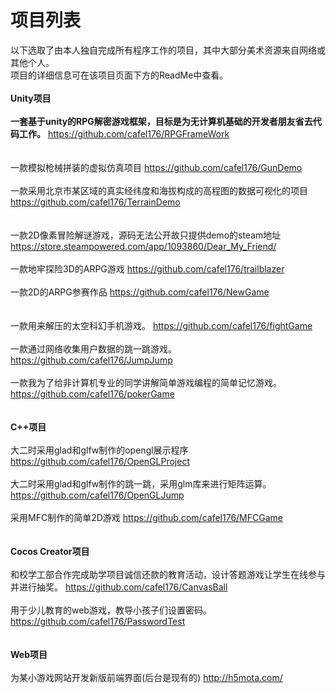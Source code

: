 # 项目列表
以下选取了由本人独自完成所有程序工作的项目，其中大部分美术资源来自网络或其他个人。<br/>
项目的详细信息可在该项目页面下方的ReadMe中查看。<br/>
<br/>
<b>Unity项目</b><br/>
<br/>
<b>一套基于unity的RPG解密游戏框架，目标是为无计算机基础的开发者朋友省去代码工作。</b>
https://github.com/cafel176/RPGFrameWork
<br/>
<br/>
<br/>
一款模拟枪械拼装的虚拟仿真项目
https://github.com/cafel176/GunDemo
<br/>
<br/>
一款采用北京市某区域的真实经纬度和海拔构成的高程图的数据可视化的项目
https://github.com/cafel176/TerrainDemo
<br/>
<br/>
<br/>
一款2D像素冒险解谜游戏，源码无法公开故只提供demo的steam地址
https://store.steampowered.com/app/1093860/Dear_My_Friend/
<br/>
<br/>
一款地牢探险3D的ARPG游戏
https://github.com/cafel176/trailblazer
<br/>
<br/>
一款2D的ARPG参赛作品
https://github.com/cafel176/NewGame
<br/>
<br/>
<br/>
一款用来解压的太空科幻手机游戏。
https://github.com/cafel176/fightGame
<br/>
<br/>
一款通过网络收集用户数据的跳一跳游戏。
https://github.com/cafel176/JumpJump
<br/>
<br/>
一款我为了给非计算机专业的同学讲解简单游戏编程的简单记忆游戏。
https://github.com/cafel176/pokerGame
<br/>
<br/>
<br/>
<b>C++项目</b>
<br/>
<br/>
大二时采用glad和glfw制作的opengl展示程序
https://github.com/cafel176/OpenGLProject
<br/>
<br/>
大二时采用glad和glfw制作的跳一跳，采用glm库来进行矩阵运算。
https://github.com/cafel176/OpenGLJump
<br/>
<br/>
采用MFC制作的简单2D游戏
https://github.com/cafel176/MFCGame
<br/>
<br/>
<br/>
<b>Cocos Creator项目</b>
<br/>
<br/>
和校学工部合作完成助学项目诚信还款的教育活动，设计答题游戏让学生在线参与并进行抽奖。
https://github.com/cafel176/CanvasBall
<br/>
<br/>
用于少儿教育的web游戏，教导小孩子们设置密码。
https://github.com/cafel176/PasswordTest
<br/>
<br/>
<br/>
<b>Web项目</b>
<br/>
<br/>
为某小游戏网站开发新版前端界面(后台是现有的)
http://h5mota.com/














